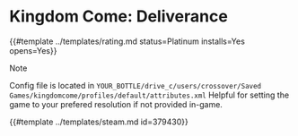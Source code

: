 # Kingdom Come: Deliverance
<!-- script:Aliases [
    "Kingdom Come Deliverance",
    "Kingdom Come",
    "KCD"
] -->

{{#template ../templates/rating.md status=Platinum installs=Yes opens=Yes}}

> [!NOTE]
> Config file is located in `YOUR_BOTTLE/drive_c/users/crossover/Saved Games/kingdomcome/profiles/default/attributes.xml` Helpful for setting the game to your prefered resolution if not provided in-game.

{{#template ../templates/steam.md id=379430}}
